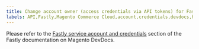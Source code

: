```yaml
---
title: Change account owner (access credentials via API tokens) for Fastly on Cloud
labels: API,Fastly,Magento Commerce Cloud,account,credentials,devdocs,how to
---
```


Please refer to the [Fastly service account and credentials](https://devdocs.magento.com/guides/v2.3/cloud/cdn/cloud-fastly.html#fastly-service-account-and-credentials) section of the Fastly documentation on Magento DevDocs. 